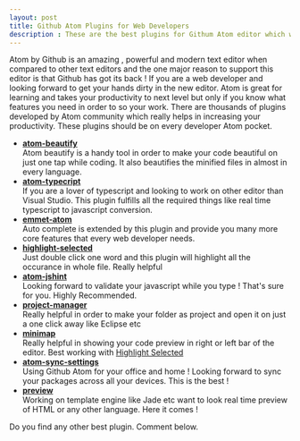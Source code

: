 ```yaml
---
layout: post
title: Github Atom Plugins for Web Developers
description : These are the best plugins for Githum Atom editor which will really enchance your development productivity.
---
```


Atom by Github is an amazing  , powerful and modern text editor when compared to other text editors and the one major reason to support this editor is that Github has got its back !
If you are a web developer and looking forward to get your hands dirty in the new editor. Atom is great for learning and takes your productivity to next level but only if you know what features you need in order to so your work. There are thousands of plugins developed by Atom community which really helps in increasing your productivity.
These plugins should be on every developer Atom pocket.
<ul>
<li><strong><a href="https://github.com/Glavin001/atom-beautify">atom-beautify</a></strong><br/>
  Atom beautify is a handy tool in order to make your code beautiful on just one tap while coding. It also beautifies the minified files in almost in every language.</li>
<li><strong><a href="https://github.com/TypeStrong/atom-typescript">atom-typecript</a></strong><br/>
  If you are a lover of typescript and looking to work on other editor than Visual Studio. This plugin fulfills all the required things like real time typescript to javascript conversion.</li>
<li><strong><a href="https://github.com/emmetio/emmet-atom">emmet-atom</a></strong><br/>
  Auto complete is extended by this plugin and provide you many more core features that every web developer needs.</li>
<li><strong><a href="https://github.com/richrace/highlight-selected">highlight-selected</a></strong><br/>
  Just double click one word and this plugin will highlight all the occurance in whole file. Really helpful</li>
<li>
  <strong><a href="https://github.com/sindresorhus/atom-jshint">atom-jshint</a></strong><br/>
  Looking forward to validate your javascript while you type ! That's sure for you. Highly Recommended.
</li>
<li> <strong><a href="https://atom.io/packages/project-manager">project-manager</a></strong><br/></li>
Really helpful in order to make your folder as project and open it on just a one click away like Eclipse etc
<li> <strong><a href="https://atom.io/packages/minimap">minimap</a></strong><br/>
  Really helpful in showing your code preview in right or left bar of the editor. Best working with <a href="https://atom.io/packages/minimap-highlight-selected">Highlight Selected</a>
</li>
<li> <strong><a href="https://github.com/Hackafe/atom-sync-settings">atom-sync-settings</a></strong><br/>
Using Github Atom for your office and home ! Looking forward to sync your packages across all your devices. This is the best !
</li>
<li> <strong><a href="https://atom.io/packages/preview">preview</a></strong><br/>
Working on template engine like Jade etc want to look real time preview of HTML or any other language. Here it comes !
</li>
</ul>

Do you find any other best plugin. Comment below.

